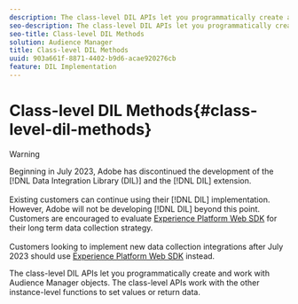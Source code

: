 ```yaml
---
description: The class-level DIL APIs let you programmatically create and work with Audience Manager objects. The class-level APIs work with the other instance-level functions to set values or return data.
seo-description: The class-level DIL APIs let you programmatically create and work with Audience Manager objects. The class-level APIs work with the other instance-level functions to set values or return data.
seo-title: Class-level DIL Methods
solution: Audience Manager
title: Class-level DIL Methods
uuid: 903a661f-8871-4402-b9d6-acae920276cb
feature: DIL Implementation
---
```


# Class-level DIL Methods{#class-level-dil-methods}

>[!WARNING]
>
>Beginning in July 2023, Adobe has discontinued the development of the [!DNL Data Integration Library (DIL)] and the [!DNL DIL] extension.
><br><br>
>Existing customers can continue using their [!DNL DIL] implementation. However, Adobe will not be developing [!DNL DIL] beyond this point. Customers are encouraged to evaluate [Experience Platform Web SDK](https://experienceleague.adobe.com/docs/experience-platform/edge/home.html?lang=en) for their long term data collection strategy.
><br><br>
>Customers looking to implement new data collection integrations after July 2023 should use [Experience Platform Web SDK](https://experienceleague.adobe.com/docs/experience-platform/edge/home.html?lang=en) instead.



The class-level DIL APIs let you programmatically create and work with Audience Manager objects. The class-level APIs work with the other instance-level functions to set values or return data.

<!-- 

c_dil_overview.xml

 -->

